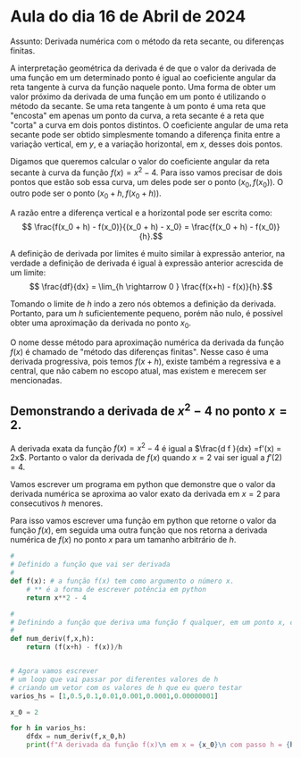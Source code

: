 # Aula do dia 16 de Abril de 2024 

Assunto: Derivada numérica com o método da reta secante, ou diferenças finitas. 


A interpretação geométrica da derivada é de que o valor da derivada de uma função em um determinado ponto é igual ao coeficiente angular da reta tangente à curva da função naquele ponto.
Uma forma de obter um valor próximo da derivada de uma função em um ponto é utilizando o método da secante. 
Se uma reta tangente à um ponto é uma reta que "encosta" em apenas um ponto da curva, a reta secante é a reta que "corta" a curva em dois pontos distintos. 
O coeficiente angular de uma reta secante pode ser obtido simplesmente tomando a diferença finita entre a variação vertical, em $y$, e a variação horizontal, em $x$, desses dois pontos.

Digamos que queremos calcular o valor do coeficiente angular da reta secante à curva da função $f(x) = x^2 - 4$. 
Para isso vamos precisar de dois pontos que estão sob essa curva, um deles pode ser o ponto $(x_0,f(x_0))$. O outro pode ser o ponto $(x_0 + h, f(x_0 + h))$. 

A razão entre a diferença vertical e a horizontal pode ser escrita como:
$$ \frac{f(x_0 + h) - f(x_0)}{(x_0 + h) - x_0} = \frac{f(x_0 + h) - f(x_0)}{h}.$$

A definição de derivada por limites é muito similar à expressão anterior, na verdade a definição de derivada é igual à expressão anterior acrescida de um limite:
$$ \frac{df}{dx} = \lim_{h \rightarrow 0 } \frac{f(x+h) - f(x)}{h}.$$

Tomando o limite de $h$ indo a zero nós obtemos a definição da derivada. 
Portanto, para um $h$ suficientemente pequeno, porém não nulo, é possível obter uma aproximação da derivada no ponto $x_0$. 


O nome desse método para aproximação numérica da derivada da função $f(x)$ é chamado de "método das diferenças finitas".
Nesse caso é uma derivada progressiva, pois temos $f(x+h)$, existe também a regressiva e a central, que não cabem no escopo atual, mas existem e merecem ser mencionadas. 



## Demonstrando a derivada de $x^2 -4$ no ponto $x = 2$. 

A derivada exata da função $f(x) = x^2 -4$ é igual a $\frac{d f }{dx} =f'(x) = 2x$. 
Portanto o valor da derivada de $f(x)$ quando $x = 2$ vai ser igual a $f'(2)=4$. 


Vamos escrever um programa em python que demonstre que o valor da derivada numérica se aproxima ao valor exato da derivada em $x=2$ para consecutivos $h$ menores. 

Para isso vamos escrever uma função em python que retorne o valor da função $f(x)$, em seguida uma outra função que nos retorna a derivada numérica de $f(x)$ no ponto $x$ para um tamanho arbitrário de $h$. 

```python 
# 
# Definido a função que vai ser derivada 
# 
def f(x): # a função f(x) tem como argumento o número x. 
    # ** é a forma de escrever potência em python
    return x**2 - 4  

# 
# Definindo a função que deriva uma função f qualquer, em um ponto x, com um passo h. 
# 
def num_deriv(f,x,h):
    return (f(x+h) - f(x))/h


# Agora vamos escrever 
# um loop que vai passar por diferentes valores de h 
# criando um vetor com os valores de h que eu quero testar 
varios_hs = [1,0.5,0.1,0.01,0.001,0.0001,0.00000001]

x_0 = 2

for h in varios_hs:
    dfdx = num_deriv(f,x_0,h)
    print(f"A derivada da função f(x)\n em x = {x_0}\n com passo h = {h}\n é dfdx = {dfdx}")
```

